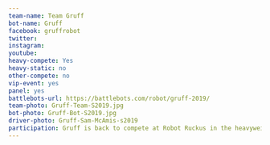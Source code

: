 ```yaml
---
team-name: Team Gruff
bot-name: Gruff
facebook: gruffrobot
twitter:
instagram:
youtube:
heavy-compete: Yes
heavy-static: no
other-compete: no
vip-event: yes
panel: yes
battlebots-url: https://battlebots.com/robot/gruff-2019/
team-photo: Gruff-Team-S2019.jpg
bot-photo: Gruff-Bot-S2019.jpg
driver-photo: Gruff-Sam-McAmis-s2019
participation: Gruff is back to compete at Robot Ruckus in the heavyweight arena. You can also hear from the team in a panel discussion, or try to convince Sam to light that flamethrower at the Ruckus VIP fundraiser!
---
```

